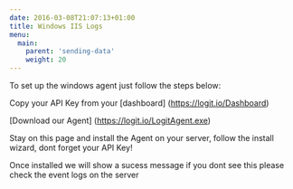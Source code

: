 ```yaml
---
date: 2016-03-08T21:07:13+01:00
title: Windows IIS Logs
menu:
  main:
    parent: 'sending-data'
    weight: 20
---
```


To set up the windows agent just follow the steps below:

Copy your API Key from your [dashboard] (https://logit.io/Dashboard)

[Download our Agent] (https://logit.io/LogitAgent.exe)

Stay on this page and install the Agent on your server, follow the install wizard, dont forget your API Key!

Once installed we will show a sucess message if you dont see this please check the event logs on the server
